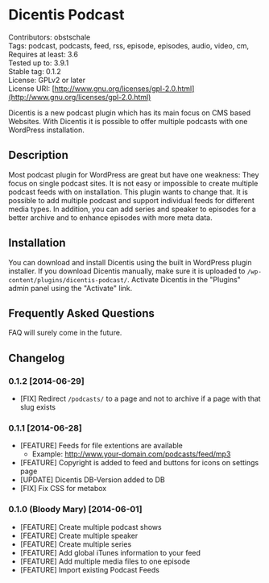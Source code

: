 # Dicentis Podcast
Contributors: obstschale  
Tags: podcast, podcasts, feed, rss, episode, episodes, audio, video, cm,  
Requires at least: 3.6  
Tested up to: 3.9.1  
Stable tag: 0.1.2  
License: GPLv2 or later  
License URI: [http://www.gnu.org/licenses/gpl-2.0.html](http://www.gnu.org/licenses/gpl-2.0.html)  

Dicentis is a new podcast plugin which has its main focus on CMS based Websites. With Dicentis it is possible to offer multiple podcasts with one WordPress installation.

## Description
Most podcast plugin for WordPress are great but have one weakness: They focus on single podcast sites. It is not easy or impossible to create multiple podcast feeds with on installation. This plugin wants to change that. It is possible to add multiple podcast and support individual feeds for different media types. In addition, you can add series and speaker to episodes for a better archive and to enhance episodes with more meta data.

## Installation
You can download and install Dicentis using the built in WordPress plugin installer. If you download Dicentis manually, make sure it is uploaded to `/wp-content/plugins/dicentis-podcast/`. Activate Dicentis in the \"Plugins\" admin panel using the \"Activate\" link.

## Frequently Asked Questions
FAQ will surely come in the future.

## Changelog
### 0.1.2 [2014-06-29]
* [FIX] Redirect `/podcasts/` to a page and not to archive if a page with that slug exists

### 0.1.1 [2014-06-28]

* [FEATURE] Feeds for file extentions are available
	* Example: http://www.your-domain.com/podcasts/feed/mp3
* [FEATURE] Copyright is added to feed and buttons for icons on settings page
* [UPDATE] Dicentis DB-Version added to DB
* [FIX] Fix CSS for metabox

### 0.1.0 (Bloody Mary) [2014-06-01]

* [FEATURE] Create multiple podcast shows
* [FEATURE] Create multiple speaker
* [FEATURE] Create multiple series
* [FEATURE] Add global iTunes information to your feed
* [FEATURE] Add multiple media files to one episode
* [FEATURE] Import existing Podcast Feeds